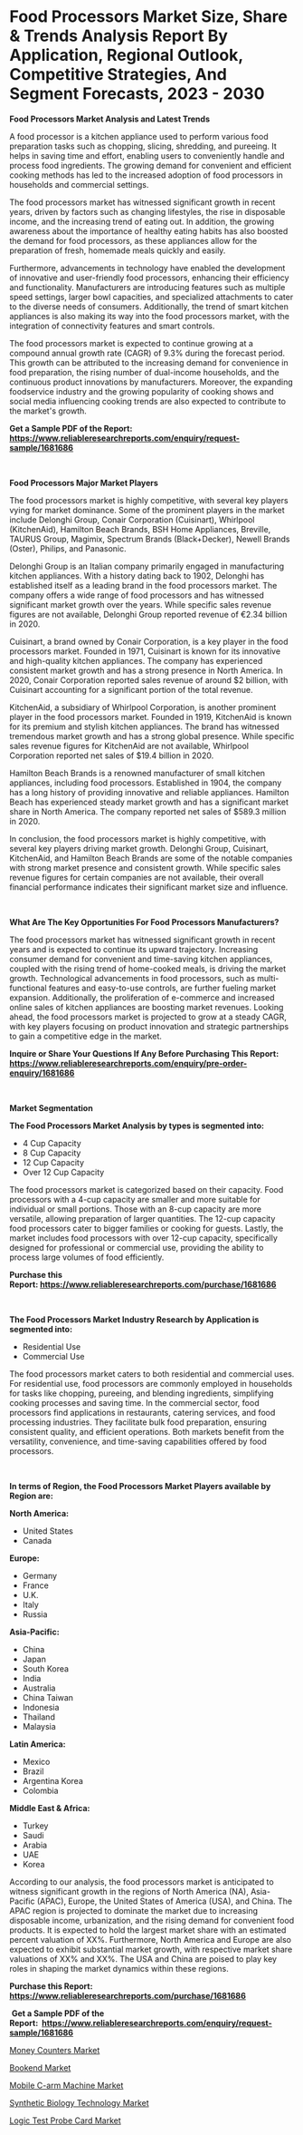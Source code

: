 <p><h1>Food Processors Market Size, Share & Trends Analysis Report By Application, Regional Outlook, Competitive Strategies, And Segment Forecasts, 2023 - 2030</h1></p><p><strong>Food Processors Market Analysis and Latest Trends</strong></p>
<p><p>A food processor is a kitchen appliance used to perform various food preparation tasks such as chopping, slicing, shredding, and pureeing. It helps in saving time and effort, enabling users to conveniently handle and process food ingredients. The growing demand for convenient and efficient cooking methods has led to the increased adoption of food processors in households and commercial settings.</p><p>The food processors market has witnessed significant growth in recent years, driven by factors such as changing lifestyles, the rise in disposable income, and the increasing trend of eating out. In addition, the growing awareness about the importance of healthy eating habits has also boosted the demand for food processors, as these appliances allow for the preparation of fresh, homemade meals quickly and easily.</p><p>Furthermore, advancements in technology have enabled the development of innovative and user-friendly food processors, enhancing their efficiency and functionality. Manufacturers are introducing features such as multiple speed settings, larger bowl capacities, and specialized attachments to cater to the diverse needs of consumers. Additionally, the trend of smart kitchen appliances is also making its way into the food processors market, with the integration of connectivity features and smart controls.</p><p>The food processors market is expected to continue growing at a compound annual growth rate (CAGR) of 9.3% during the forecast period. This growth can be attributed to the increasing demand for convenience in food preparation, the rising number of dual-income households, and the continuous product innovations by manufacturers. Moreover, the expanding foodservice industry and the growing popularity of cooking shows and social media influencing cooking trends are also expected to contribute to the market's growth.</p></p>
<p><strong>Get a Sample PDF of the Report:&nbsp; <a href="https://www.reliableresearchreports.com/enquiry/request-sample/1681686">https://www.reliableresearchreports.com/enquiry/request-sample/1681686</a></strong></p>
<p>&nbsp;</p>
<p><strong>Food Processors Major Market Players</strong></p>
<p><p>The food processors market is highly competitive, with several key players vying for market dominance. Some of the prominent players in the market include Delonghi Group, Conair Corporation (Cuisinart), Whirlpool (KitchenAid), Hamilton Beach Brands, BSH Home Appliances, Breville, TAURUS Group, Magimix, Spectrum Brands (Black+Decker), Newell Brands (Oster), Philips, and Panasonic.</p><p>Delonghi Group is an Italian company primarily engaged in manufacturing kitchen appliances. With a history dating back to 1902, Delonghi has established itself as a leading brand in the food processors market. The company offers a wide range of food processors and has witnessed significant market growth over the years. While specific sales revenue figures are not available, Delonghi Group reported revenue of €2.34 billion in 2020.</p><p>Cuisinart, a brand owned by Conair Corporation, is a key player in the food processors market. Founded in 1971, Cuisinart is known for its innovative and high-quality kitchen appliances. The company has experienced consistent market growth and has a strong presence in North America. In 2020, Conair Corporation reported sales revenue of around $2 billion, with Cuisinart accounting for a significant portion of the total revenue.</p><p>KitchenAid, a subsidiary of Whirlpool Corporation, is another prominent player in the food processors market. Founded in 1919, KitchenAid is known for its premium and stylish kitchen appliances. The brand has witnessed tremendous market growth and has a strong global presence. While specific sales revenue figures for KitchenAid are not available, Whirlpool Corporation reported net sales of $19.4 billion in 2020.</p><p>Hamilton Beach Brands is a renowned manufacturer of small kitchen appliances, including food processors. Established in 1904, the company has a long history of providing innovative and reliable appliances. Hamilton Beach has experienced steady market growth and has a significant market share in North America. The company reported net sales of $589.3 million in 2020.</p><p>In conclusion, the food processors market is highly competitive, with several key players driving market growth. Delonghi Group, Cuisinart, KitchenAid, and Hamilton Beach Brands are some of the notable companies with strong market presence and consistent growth. While specific sales revenue figures for certain companies are not available, their overall financial performance indicates their significant market size and influence.</p></p>
<p>&nbsp;</p>
<p><strong>What Are The Key Opportunities For Food Processors Manufacturers?</strong></p>
<p><p>The food processors market has witnessed significant growth in recent years and is expected to continue its upward trajectory. Increasing consumer demand for convenient and time-saving kitchen appliances, coupled with the rising trend of home-cooked meals, is driving the market growth. Technological advancements in food processors, such as multi-functional features and easy-to-use controls, are further fueling market expansion. Additionally, the proliferation of e-commerce and increased online sales of kitchen appliances are boosting market revenues. Looking ahead, the food processors market is projected to grow at a steady CAGR, with key players focusing on product innovation and strategic partnerships to gain a competitive edge in the market.</p></p>
<p><strong>Inquire or Share Your Questions If Any Before Purchasing This Report: <a href="https://www.reliableresearchreports.com/enquiry/pre-order-enquiry/1681686">https://www.reliableresearchreports.com/enquiry/pre-order-enquiry/1681686</a></strong></p>
<p>&nbsp;</p>
<p><strong>Market Segmentation</strong></p>
<p><strong>The Food Processors Market Analysis by types is segmented into:</strong></p>
<p><ul><li>4 Cup Capacity</li><li>8 Cup Capacity</li><li>12 Cup Capacity</li><li>Over 12 Cup Capacity</li></ul></p>
<p><p>The food processors market is categorized based on their capacity. Food processors with a 4-cup capacity are smaller and more suitable for individual or small portions. Those with an 8-cup capacity are more versatile, allowing preparation of larger quantities. The 12-cup capacity food processors cater to bigger families or cooking for guests. Lastly, the market includes food processors with over 12-cup capacity, specifically designed for professional or commercial use, providing the ability to process large volumes of food efficiently.</p></p>
<p><strong>Purchase this Report:&nbsp;<a href="https://www.reliableresearchreports.com/purchase/1681686">https://www.reliableresearchreports.com/purchase/1681686</a></strong></p>
<p>&nbsp;</p>
<p><strong>The Food Processors Market Industry Research by Application is segmented into:</strong></p>
<p><ul><li>Residential Use</li><li>Commercial Use</li></ul></p>
<p><p>The food processors market caters to both residential and commercial uses. For residential use, food processors are commonly employed in households for tasks like chopping, pureeing, and blending ingredients, simplifying cooking processes and saving time. In the commercial sector, food processors find applications in restaurants, catering services, and food processing industries. They facilitate bulk food preparation, ensuring consistent quality, and efficient operations. Both markets benefit from the versatility, convenience, and time-saving capabilities offered by food processors.</p></p>
<p>&nbsp;</p>
<p><strong>In terms of Region, the Food Processors Market Players available by Region are:</strong></p>
<p>
    <p> <strong> North America: </strong>
        <ul>
            <li>United States</li>
            <li>Canada</li>
        </ul>
        </p> 
    <p> <strong> Europe: </strong>
        <ul>
            <li>Germany</li>
            <li>France</li>
            <li>U.K.</li>
            <li>Italy</li>
            <li>Russia</li>
        </ul>
        </p> 
    <p> <strong> Asia-Pacific: </strong>
        <ul>
            <li>China</li>
            <li>Japan</li>
            <li>South Korea</li>
            <li>India</li>
            <li>Australia</li>
            <li>China Taiwan</li>
            <li>Indonesia</li>
            <li>Thailand</li>
            <li>Malaysia</li>
        </ul>
        </p> 
    <p> <strong> Latin America: </strong>
        <ul>
            <li>Mexico</li>
            <li>Brazil</li>
            <li>Argentina Korea</li>
            <li>Colombia</li>
        </ul>
        </p> 
    <p> <strong> Middle East & Africa: </strong>
        <ul>
            <li>Turkey</li>
            <li>Saudi</li>
            <li>Arabia</li>
            <li>UAE</li>
            <li>Korea</li>
        </ul>
    </p>
    </p>
<p><p>According to our analysis, the food processors market is anticipated to witness significant growth in the regions of North America (NA), Asia-Pacific (APAC), Europe, the United States of America (USA), and China. The APAC region is projected to dominate the market due to increasing disposable income, urbanization, and the rising demand for convenient food products. It is expected to hold the largest market share with an estimated percent valuation of XX%. Furthermore, North America and Europe are also expected to exhibit substantial market growth, with respective market share valuations of XX% and XX%. The USA and China are poised to play key roles in shaping the market dynamics within these regions.</p></p>
<p><strong>Purchase this Report: <a href="https://www.reliableresearchreports.com/purchase/1681686">https://www.reliableresearchreports.com/purchase/1681686</a></strong></p>
<p>&nbsp;<strong>Get a Sample PDF of the Report:&nbsp;&nbsp;<a href="https://www.reliableresearchreports.com/enquiry/request-sample/1681686">https://www.reliableresearchreports.com/enquiry/request-sample/1681686</a></strong></p>
<p><strong></strong></p>
<p><p><a href="https://github.com/sndrkn/Market-Research-Report-List-1/blob/main/money-counters-market.md">Money Counters Market</a></p><p><a href="https://github.com/amae102299/Market-Research-Report-List-1/blob/main/bookend-market.md">Bookend Market</a></p><p><a href="https://www.linkedin.com/pulse/mobile-c-arm-machine-market-size-2023-2030-global-industrial/">Mobile C-arm Machine Market</a></p><p><a href="https://medium.com/@edwinsporer/synthetic-biology-technology-market-size-cagr-trends-2024-2030-04f7f73cb962">Synthetic Biology Technology Market</a></p><p><a href="https://medium.com/@kaceyrath/logic-test-probe-card-market-size-growth-forecast-2023-2030-402bdbe51f7d">Logic Test Probe Card Market</a></p></p>